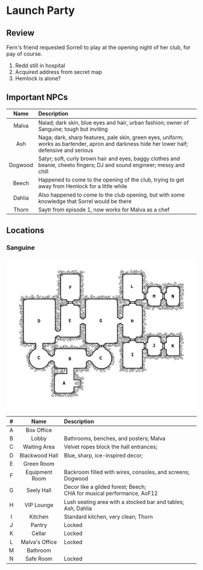 # Launch Party

## Review
Fern's friend requested Sorrell to play at the opening night of her club, for pay of course.

1. Redd still in hospital
2. Acquired address from secret map
3. Hemlock is alone?

## Important NPCs
| Name | Description |
|:---:|:--- |
| Malva | Naiad; dark skin, blue eyes and hair, urban fashion; owner of Sanguine; tough but inviting |
| Ash | Naga; dark, sharp features, pale skin, green eyes, uniform; works as bartender, apron and darkness hide her lower half; defensive and serious |
| Dogwood | Satyr; soft, curly brown hair and eyes, baggy clothes and beanie, cheeto fingers; DJ and sound engineer; messy and chill |
| Beech | Happened to come to the opening of the club, trying to get away from Hemlock for a little while |
| Dahlia | Also happened to come to the club opening, but with some knowledge that Sorrel would be there |
| Thorn | Saytr from episode 1, now works for Malva as a chef |

## Locations
### Sanguine
![map of the nightclub Sanguine](images/sanguine.png)

| # | Name | Description |
|:---:|:---:|:--- |
| A | Box Office |  |
| B | Lobby | Bathrooms, benches, and posters; Malva |
| C | Waiting Area | Velvet ropes block the hall entrances; |
| D | Blackwood Hall | Blue, sharp, ice-inspired decor; |
| E | Green Room |  |
| F | Equipment Room | Backroom filled with wires, consoles, and screens; Dogwood |
| G | Seely Hall | Decor like a gilded forest; Beech;<br /> CHA for musical performance, AoF12 |
| H | VIP Lounge | Lush seating area with a stocked bar and tables; Ash, Dahlia |
| I | Kitchen | Standard kitchen, very clean; Thorn |
| J | Pantry | Locked |
| K | Cellar | Locked |
| L | Malva's Office | Locked |
| M | Bathroom |  |
| N | Safe Room | Locked |

